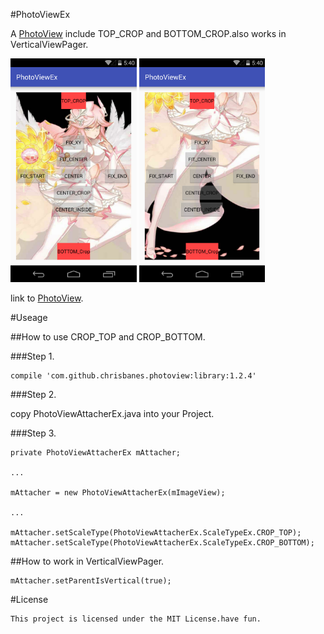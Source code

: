 #PhotoViewEx

A [PhotoView](https://github.com/chrisbanes/PhotoView) include TOP_CROP and BOTTOM_CROP.also works in VerticalViewPager.

<a href="./graphics/device-2015-11-29-161842.png"><img src="./graphics/device-2015-11-29-161842.png" width="40%"/></a>
<a href="./graphics/device-2015-11-29-161901.png"><img src="./graphics/device-2015-11-29-161901.png" width="40%"/></a>

link to [PhotoView](https://github.com/chrisbanes/PhotoView).

#Useage

##How to use CROP_TOP and CROP_BOTTOM.

###Step 1.

    compile 'com.github.chrisbanes.photoview:library:1.2.4'

###Step 2.

copy PhotoViewAttacherEx.java into your Project.

###Step 3.

    private PhotoViewAttacherEx mAttacher;

    ...

    mAttacher = new PhotoViewAttacherEx(mImageView);

    ...

    mAttacher.setScaleType(PhotoViewAttacherEx.ScaleTypeEx.CROP_TOP);
    mAttacher.setScaleType(PhotoViewAttacherEx.ScaleTypeEx.CROP_BOTTOM);

##How to work in VerticalViewPager.

    mAttacher.setParentIsVertical(true);

#License

    This project is licensed under the MIT License.have fun.